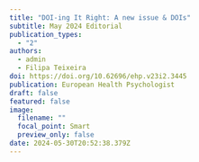 ```yaml
---
title: "DOI-ing It Right: A new issue & DOIs"
subtitle: May 2024 Editorial
publication_types:
  - "2"
authors:
  - admin
  - Filipa Teixeira
doi: https://doi.org/10.62696/ehp.v23i2.3445
publication: European Health Psychologist
draft: false
featured: false
image:
  filename: ""
  focal_point: Smart
  preview_only: false
date: 2024-05-30T20:52:38.379Z
---
```

